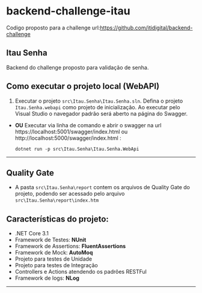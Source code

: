 # backend-challenge-itau
Codigo proposto para a challenge url:https://github.com/itidigital/backend-challenge

## Itau Senha
Backend do challenge proposto para validação de senha.

## Como executar o projeto local (WebAPI)
1. Executar o projeto `src\Itau.Senha\Itau.Senha.sln`. Defina o projeto `Itau.Senha.webapi` como projeto de inicialização. Ao executar pelo Visual Studio o navegador padrão será aberto na página do Swagger.
- **OU** Executar via linha de comando e abrir o swagger na url https://localhost:5001/swagger/index.html ou http://localhost:5000/swagger/index.html :
    ```
    dotnet run -p src\Itau.Senha\Itau.Senha.WebApi
    ```
-----
## Quality Gate
- A pasta `src\Itau.Senha\report` contem os arquivos de Quality Gate do projeto, podendo ser acessado pelo arquivo `src\Itau.Senha\report\index.htm` 


## Características do projeto:

- .NET Core 3.1
- Framework de Testes: **NUnit**
- Framework de Assertions: **FluentAssertions**
- Framework de Mock: **AutoMoq**
- Projeto para testes de Unidade
- Projeto para testes de Integração
- Controllers e Actions atendendo os padrões RESTFul
- Framework de logs: **NLog**
-----